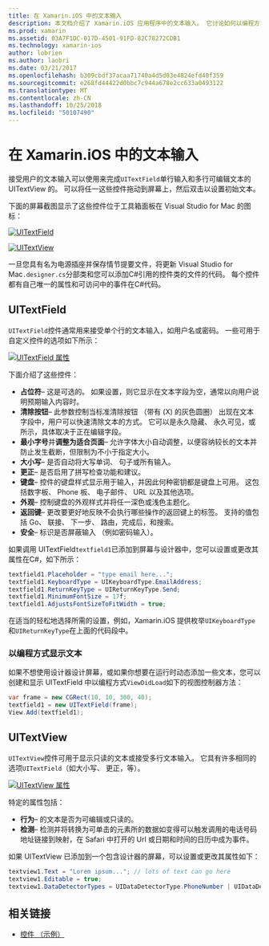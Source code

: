 ```yaml
---
title: 在 Xamarin.iOS 中的文本输入
description: 本文档介绍了 Xamarin.iOS 应用程序中的文本输入。 它讨论如何以编程方式和 iOS 设计器使用 UITextField 和 UITextVIew。
ms.prod: xamarin
ms.assetid: 03A7F1DC-017D-4501-91FD-82C78272CDB1
ms.technology: xamarin-ios
author: lobrien
ms.author: laobri
ms.date: 03/21/2017
ms.openlocfilehash: b309cbdf37acaa71740a4d5d03e4824efd40f359
ms.sourcegitcommit: e268fd44422d0bbc7c944a678e2cc633a0493122
ms.translationtype: MT
ms.contentlocale: zh-CN
ms.lasthandoff: 10/25/2018
ms.locfileid: "50107490"
---
```

# <a name="text-input-in-xamarinios"></a>在 Xamarin.iOS 中的文本输入

接受用户的文本输入可以使用来完成`UITextField`单行输入和多行可编辑文本的 UITextView 的。 可以将任一这些控件拖动到屏幕上，然后双击以设置初始文本。

下面的屏幕截图显示了这些控件位于工具箱面板在 Visual Studio for Mac 的图标：

 [![](text-input-images/image11a.png "UITextField")](text-input-images/image11a.png#lightbox)

 [![](text-input-images/image13a.png "UITextView")](text-input-images/image13a.png#lightbox)

一旦您具有名为电源插座并保存情节提要文件，将更新 Visual Studio for Mac`.designer.cs`分部类和您可以添加C#引用的控件类的文件的代码。 每个控件都有自己唯一的属性和可访问中的事件在C#代码。

 <a name="UITextField" />


## <a name="uitextfield"></a>UITextField

`UITextField`控件通常用来接受单个行的文本输入，如用户名或密码。 一些可用于自定义控件的选项如下所示：

 [![](text-input-images/image15a.png "UITextField 属性")](text-input-images/image15a.png#lightbox)

下面介绍了这些控件：

-  **占位符**– 这是可选的。 如果设置，则它显示在文本字段为空，通常以向用户说明预期输入内容时。
-  **清除按钮**– 此参数控制当标准清除按钮 （带有 (X) 的灰色圆圈） 出现在文本字段中，用户可以快速清除文本的方式。 它可以是永久隐藏、 永久可见，或所示，具体取决于正在编辑字段。
-  **最小字号**并**调整为适合页面**– 允许字体大小自动调整，以便容纳较长的文本并防止发生截断，但限制为不小于指定大小。
-  **大小写**– 是否自动将大写单词、 句子或所有输入。
-  **更正**– 是否启用了拼写检查功能和建议。
-  **键盘**– 控件的键盘样式显示用于输入，并因此何种密钥都是键盘上可用。 这包括数字板、 Phone 板、 电子邮件、 URL 以及其他选项。
-  **外观**– 控制键盘的外观样式并将任一深色或浅色主题化。
-  **返回键**– 更改要更好地反映不会执行哪些操作的返回键上的标签。 支持的值包括 Go、 联接、 下一步、 路由，完成后，和搜索。
-  **安全**– 标识是否屏蔽输入 （例如密码输入）。


如果调用 UITextField`textfield1`已添加到屏幕与设计器中，您可以设置或更改其属性在C#，如下所示：

```csharp
textfield1.Placeholder = "type email here...";
textfield1.KeyboardType = UIKeyboardType.EmailAddress;
textfield1.ReturnKeyType = UIReturnKeyType.Send;
textfield1.MinimumFontSize = 17f;
textfield1.AdjustsFontSizeToFitWidth = true;
```

在适当的轻松地选择所需的设置，例如，Xamarin.iOS 提供枚举`UIKeyboardType`和`UIReturnKeyType`在上面的代码段中。

### <a name="display-text-programmatically"></a>以编程方式显示文本

如果不想使用设计器设计屏幕，或如果你想要在运行时动态添加一些文本，您可以创建和显示 UITextField 中以编程方式`ViewDidLoad`如下的视图控制器方法：

```csharp
var frame = new CGRect(10, 10, 300, 40);
textfield1 = new UITextField(frame);
View.Add(textfield1);
```

 <a name="UITextView" />


## <a name="uitextview"></a>UITextView

`UITextView`控件可用于显示只读的文本或接受多行文本输入。 它具有许多相同的选项`UITextField`（如大小写、 更正，等）。

 [![](text-input-images/image16a.png "UITextView 属性")](text-input-images/image16a.png#lightbox)

特定的属性包括：

-  **行为**– 的文本是否为可编辑或只读的。
-  **检测**– 检测并将转换为可单击的元素所的数据如变得可以触发调用的电话号码地址链接到映射，在 Safari 中打开的 Url 或日期和时间的日历中成为事件。


如果 UITextView 已添加到一个包含设计器的屏幕，可以设置或更改其属性如下：

```csharp
textview1.Text = "Lorem ipsum..."; // lots of text can go here
textview1.Editable = true;
textview1.DataDetectorTypes = UIDataDetectorType.PhoneNumber | UIDataDetectorType.Link;
```



## <a name="related-links"></a>相关链接

- [控件 （示例）](https://developer.xamarin.com/samples/Controls/)
